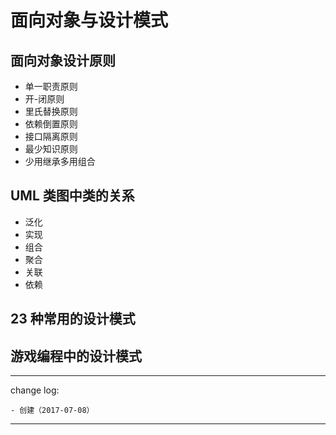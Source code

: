 # 面向对象与设计模式

## 面向对象设计原则

* 单一职责原则
* 开-闭原则
* 里氏替换原则
* 依赖倒置原则
* 接口隔离原则
* 最少知识原则
* 少用继承多用组合

## UML 类图中类的关系

* 泛化
* 实现
* 组合
* 聚合
* 关联
* 依赖

## 23 种常用的设计模式

## 游戏编程中的设计模式

---

change log: 

	- 创建（2017-07-08）

---

